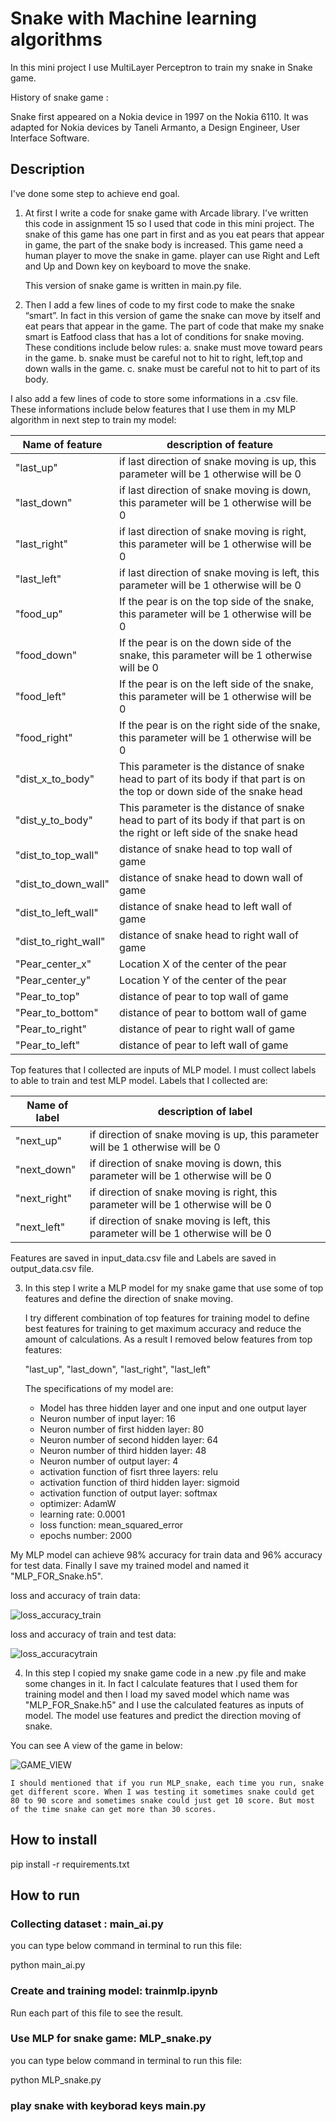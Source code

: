 # Snake with Machine learning algorithms

In this mini project I use MultiLayer Perceptron to train my snake in Snake game. 

History of snake game :

Snake first appeared on a Nokia device in 1997 on the Nokia 6110. It was adapted for Nokia devices by Taneli Armanto, a Design Engineer, User Interface Software.

## Description

I've done some step to achieve end goal.

1. At first I write a code for snake game with Arcade library. I've written this code in assignment 15 so I used that code in this mini project. 
   The snake of this game has one part in first and as you eat pears that appear in game, the part of the snake body is increased. This game need a human player to move the snake in game. player can use Right and Left and Up and Down key on keyboard to move the snake. 

   This version of snake game is written in main.py file.

2. Then I add a few lines of code to my first code to make the snake “smart”. In fact in this version of game the snake can move by itself and eat pears that appear in the game. The part of code that make my snake smart is Eatfood class that has a lot of conditions for snake moving. 
  These conditions include below rules:
  a. snake must move toward pears in the game.
  b. snake must be careful not to hit to right, left,top and down walls in the game.
  c. snake must be careful not to hit to part of its body.

  I also add a few lines of code to store some informations in a .csv file. 
  These informations include below features that I use them in my MLP algorithm in next step to train my model:
    
 |    Name of feature         |                                                       description of feature                                                 |
 | -------------------------- | ---------------------------------------------------------------------------------------------------------------------------- |
 |    "last_up"               |             if last direction of snake moving is up, this parameter will be 1 otherwise will be 0                            |
 |    "last_down"             |             if last direction of snake moving is down, this parameter will be 1 otherwise will be 0                          |
 |    "last_right"            |             if last direction of snake moving is right, this parameter will be 1 otherwise will be 0                         |
 |    "last_left"             |             if last direction of snake moving is left, this parameter will be 1 otherwise will be 0                          |
 |    "food_up"               |             If the pear is on the top side of the snake, this parameter will be 1 otherwise will be 0                        |
 |   "food_down"              |             If the pear is on the down side of the snake, this parameter will be 1 otherwise will be 0                       |
 |    "food_left"             |             If the pear is on the left side of the snake, this parameter will be 1 otherwise will be 0                       |
 |    "food_right"            |             If the pear is on the right side of the snake, this parameter will be 1 otherwise will be 0                      |
 |    "dist_x_to_body"        |   This parameter is the distance of snake head to part of its body if that part is on the top or down side of the snake head |
 |    "dist_y_to_body"        | This parameter is the distance of snake head to part of its body if that part is on the right or left side of the snake head |
 |    "dist_to_top_wall"      |                                     distance of snake head to top wall of game                                               |
 |    "dist_to_down_wall"     |                                     distance of snake head to down wall of game                                              |
 |    "dist_to_left_wall"     |                                     distance of snake head to left wall of game                                              |
 |    "dist_to_right_wall"    |                                     distance of snake head to right wall of game                                             |
 |    "Pear_center_x"         |                                     Location X of the center of the pear                                                     |
 |    "Pear_center_y"         |                                     Location Y of the center of the pear                                                     |
 |    "Pear_to_top"           |                                     distance of pear to top wall of game                                                     |
 |    "Pear_to_bottom"        |                                     distance of pear to bottom wall of game                                                  |
 |    "Pear_to_right"         |                                     distance of pear to right wall of game                                                   |
 |    "Pear_to_left"          |                                     distance of pear to left wall of game                                                    |

  Top features that I collected are inputs of MLP model. I must collect labels to able to train and test MLP model. 
  Labels that I collected are:

 |    Name of label           |                                  description of label                                 |
 | -------------------------- | ------------------------------------------------------------------------------------- |
 |    "next_up"               |  if direction of snake moving is up, this parameter will be 1 otherwise will be 0     |
 |    "next_down"             |  if direction of snake moving is down, this parameter will be 1 otherwise will be 0   |
 |    "next_right"            |  if direction of snake moving is right, this parameter will be 1 otherwise will be 0  |
 |    "next_left"             |  if direction of snake moving is left, this parameter will be 1 otherwise will be 0   |

   Features are saved in input_data.csv file and Labels are saved in output_data.csv file. 

3. In this step I write a MLP model for my snake game that use some of top features and define the direction of snake moving. 

    I try different combination of top features for training model to define best features for training to get maximum accuracy and reduce the amount of calculations. As a result I removed below features from top features:

    "last_up", "last_down", "last_right",  "last_left"

   The specifications of my model are:

   * Model has three hidden layer and one input and one output layer
   * Neuron number of input layer: 16
   * Neuron number of first hidden layer: 80
   * Neuron number of second hidden layer: 64
   * Neuron number of third hidden layer: 48
   * Neuron number of output layer: 4
   * activation function of fisrt three layers:   relu
   * activation function of third hidden layer:   sigmoid
   * activation function of output layer:   softmax
   * optimizer:     AdamW
   * learning rate: 0.0001
   * loss function:   mean_squared_error
   * epochs number:      2000

  My MLP model can achieve 98% accuracy for train data and 96% accuracy for test data. Finally I save my trained model and named it "MLP_FOR_Snake.h5".
 

 loss and accuracy of train data:

![loss_accuracy_train](https://github.com/javad7189/python-assignment/assets/86910174/7d88bee8-fbef-4349-ad28-0f121cc1ebb2)


 loss and accuracy of train and test data:

![loss_accuracytrain](https://github.com/javad7189/python-assignment/assets/86910174/593bc1cf-9f60-45b1-9500-1f3611566723)


 4. In this step I copied my snake game code in a new .py file and make some changes in it. In fact I calculate features that I used them for training model and then I load my saved model which name was "MLP_FOR_Snake.h5" and I use the calculated features as inputs of model. The model use features and predict the direction moving of snake.

  You can see A view of the game in below:

   ![GAME_VIEW](https://github.com/javad7189/python-assignment/assets/86910174/31d488b5-b753-4c0a-a07c-8f0ff7bf8bb0)


    I should mentioned that if you run MLP_snake, each time you run, snake get different score. When I was testing it sometimes snake could get 80 to 90 score and sometimes snake could just get 10 score. But most of the time snake can get more than 30 scores.  

## How to install

pip install -r requirements.txt

##  How to run

### Collecting dataset :     main_ai.py  

you can type below command in terminal to run this file:    

python main_ai.py


### Create and training model:   trainmlp.ipynb

Run each part of this file to see the result.


### Use MLP for snake game:      MLP_snake.py

you can type below command in terminal to run this file:    

python MLP_snake.py

### play snake with keyborad keys     main.py




